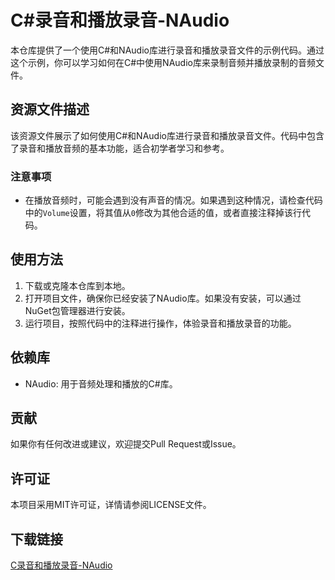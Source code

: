 # C#录音和播放录音-NAudio

本仓库提供了一个使用C#和NAudio库进行录音和播放录音文件的示例代码。通过这个示例，你可以学习如何在C#中使用NAudio库来录制音频并播放录制的音频文件。

## 资源文件描述

该资源文件展示了如何使用C#和NAudio库进行录音和播放录音文件。代码中包含了录音和播放音频的基本功能，适合初学者学习和参考。

### 注意事项

- 在播放音频时，可能会遇到没有声音的情况。如果遇到这种情况，请检查代码中的`Volume`设置，将其值从`0`修改为其他合适的值，或者直接注释掉该行代码。

## 使用方法

1. 下载或克隆本仓库到本地。
2. 打开项目文件，确保你已经安装了NAudio库。如果没有安装，可以通过NuGet包管理器进行安装。
3. 运行项目，按照代码中的注释进行操作，体验录音和播放录音的功能。

## 依赖库

- NAudio: 用于音频处理和播放的C#库。

## 贡献

如果你有任何改进或建议，欢迎提交Pull Request或Issue。

## 许可证

本项目采用MIT许可证，详情请参阅LICENSE文件。

## 下载链接

[C录音和播放录音-NAudio](https://pan.quark.cn/s/eb84486eeb9b)